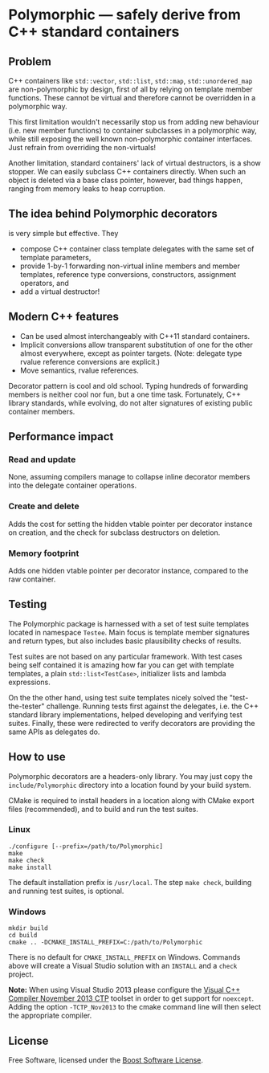 # Polymorphic — safely derive from C++ standard containers

## Problem

C++ containers like `std::vector`, `std::list`, `std::map`, `std::unordered_map` are non-polymorphic by design, first of all by relying on template member functions. These cannot be virtual and therefore cannot be overridden in a polymorphic way.

This first limitation wouldn't necessarily stop us from adding new behaviour (i.e. new member functions) to container subclasses in a polymorphic way, while still exposing the well known non-polymorphic container interfaces. Just refrain from overriding the non-virtuals!

Another limitation, standard containers' lack of virtual destructors, is a show stopper. We can easily subclass C++ containers directly. When such an object is deleted via a base class pointer, however, bad things happen, ranging from memory leaks to heap corruption.

## The idea behind Polymorphic decorators

is very simple but effective. They

 * compose C++ container class template delegates with the same set of template parameters,
 * provide 1-by-1 forwarding non-virtual inline members and member templates, reference type conversions, constructors, assignment operators, and
 * add a virtual destructor!

## Modern C++ features

 * Can be used almost interchangeably with C++11 standard containers.
 * Implicit conversions allow transparent substitution of one for the other almost everywhere, except as pointer targets. (Note: delegate type rvalue reference conversions are explicit.)
 * Move semantics, rvalue references.

Decorator pattern is cool and old school. Typing hundreds of forwarding members is neither cool nor fun, but a one time task. Fortunately, C++ library standards, while evolving, do not alter signatures of existing public container members.

## Performance impact

### Read and update

None, assuming compilers manage to collapse inline decorator members into the delegate container operations.

### Create and delete

Adds the cost for setting the hidden vtable pointer per decorator instance on creation, and the check for subclass destructors on deletion.

### Memory footprint

Adds one hidden vtable pointer per decorator instance, compared to the raw container.

## Testing

The Polymorphic package is harnessed with a set of test suite templates located in namespace `Testee`. Main focus is template member signatures and return types, but also includes basic plausibility checks of results.

Test suites are not based on any particular framework. With test cases being self contained it is amazing how far you can get with template templates, a plain `std::list<TestCase>`, initializer lists and lambda expressions.

On the the other hand, using test suite templates nicely solved the "test-the-tester" challenge. Running tests first against the delegates, i.e. the C++ standard library implementations, helped developing and verifying test suites. Finally, these were redirected to verify decorators are providing the same APIs as delegates do.

## How to use

Polymorphic decorators are a headers-only library. You may just copy the `include/Polymorphic` directory into a location found by your build system.

CMake is required to install headers in a location along with CMake export files (recommended), and to build and run the test suites.

### Linux

```
./configure [--prefix=/path/to/Polymorphic]
make
make check
make install
```

The default installation prefix is `/usr/local`. The step `make check`, building and running test suites, is optional.

### Windows

```
mkdir build
cd build
cmake .. -DCMAKE_INSTALL_PREFIX=C:/path/to/Polymorphic
```

There is no default for `CMAKE_INSTALL_PREFIX` on Windows. Commands above will create a Visual Studio solution with an `INSTALL` and a `check` project.

**Note:** When using Visual Studio 2013 please configure the [Visual C++ Compiler November 2013 CTP](https://www.microsoft.com/en-us/download/details.aspx?id=41151) toolset in order to get support for `noexcept`. Adding the option `-TCTP_Nov2013` to the cmake command line will then select the appropriate compiler.

## License

Free Software, licensed under the [Boost Software License](https://spdx.org/licenses/BSL-1.0).
